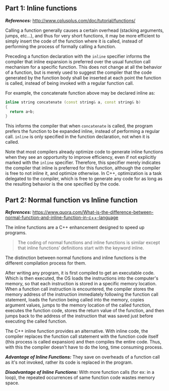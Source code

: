 ## Part 1: Inline functions

***References:*** http://www.cplusplus.com/doc/tutorial/functions/

Calling a function generally causes a certain overhead (stacking arguments, jumps, etc...), and thus for very short functions, it may be more efficient to simply insert the code of the function where it is called, instead of performing the process of formally calling a function.

Preceding a function declaration with the `inline` specifier informs the compiler that inline expansion is preferred over the usual function call mechanism for a specific function. This does not change at all the behavior of a function, but is merely used to suggest the compiler that the code generated by the function body shall be inserted at each point the function is called, instead of being invoked with a regular function call.

For example, the concatenate function above may be declared inline as:

```c++
inline string concatenate (const string& a, const string& b)
{
  return a+b;
}
```

This informs the compiler that when `concatenate` is called, the program prefers the function to be expanded inline, instead of performing a regular call. `inline` is only specified in the function declaration, not when it is called.

Note that most compilers already optimize code to generate inline functions when they see an opportunity to improve efficiency, even if not explicitly marked with the `inline` specifier. Therefore, this specifier merely indicates the compiler that inline is preferred for this function, although the compiler is free to not inline it, and optimize otherwise. In C++, optimization is a task delegated to the compiler, which is free to generate any code for as long as the resulting behavior is the one specified by the code.

## Part 2: Normal function vs Inline function

***References:*** https://www.quora.com/What-is-the-difference-between-normal-function-and-inline-function-in-c++-language

The inline functions are a C++ enhancement designed to speed up programs.

> The coding of normal functions and inline functions is similar except that inline functions’ definitions start with the keyword inline.

The distinction between normal functions and inline functions is the different compilation process for them.

After writing any program, it is first compiled to get an executable code. Which is then executed, the OS loads the instructions into the computer's memory, so that each instruction is stored in a specific memory location. When a function call instruction is encountered, the compiler stores the memory address of the instruction immediately following the function call statement, loads the function being called into the memory, copies argument values, jumps to the memory location of the called function, executes the function code, stores the return value of the function, and then jumps back to the address of the instruction that was saved just before executing the called function.

The C++ inline function provides an alternative. With inline code, the compiler replaces the function call statement with the function code itself (this process is called expansion) and then compiles the entire code. Thus, with this the compiler doesn't have to do the long, time consuming process.

***Advantage of Inline Functions:*** They save on overheads of a function call as it's not invoked, rather its code is replaced in the program.

***Disadvantage of Inline Functions:*** With more function calls (for ex: in a loop), the repeated occurrences of same function code wastes memory space.
